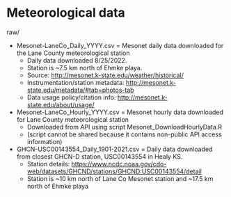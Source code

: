 # Meteorological data

raw/
 - Mesonet-LaneCo_Daily_YYYY.csv = Mesonet daily data downloaded for the Lane County meteorological station
	- Daily data downloaded 8/25/2022.
	- Station is ~7.5 km north of Ehmke playa.
	- Source: http://mesonet.k-state.edu/weather/historical/
	- Instrumentation/station metadata: http://mesonet.k-state.edu/metadata/#tab=photos-tab 
	- Data usage policy/citation info: http://mesonet.k-state.edu/about/usage/
 - Mesonet-LaneCo_Hourly_YYYY.csv = Mesonet hourly data downloaded for Lane County meteorological station
	- Downloaded from API using script Mesonet_DownloadHourlyData.R
	- (script cannot be shared because it contains non-public API access information)
 - GHCN-USC00143554_Daily_1901-2021.csv = Daily data downloaded from closest GHCN-D station, USC00143554 in Healy KS.
	- Station details: https://www.ncdc.noaa.gov/cdo-web/datasets/GHCND/stations/GHCND:USC00143554/detail
	- Station is ~10 km north of Lane Co Mesonet station and ~17.5 km north of Ehmke playa